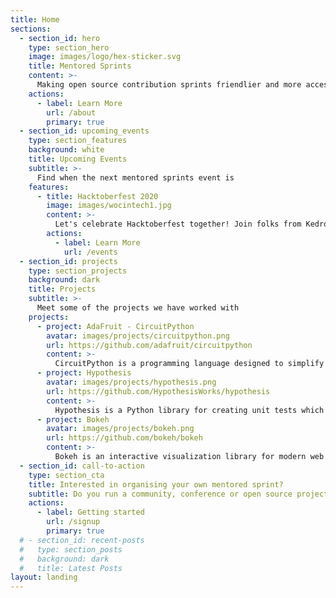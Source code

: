 ```yaml
---
title: Home
sections:
  - section_id: hero
    type: section_hero
    image: images/logo/hex-sticker.svg
    title: Mentored Sprints
    content: >-
      Making open source contribution sprints friendlier and more accessible to all.
    actions:
      - label: Learn More
        url: /about
        primary: true
  - section_id: upcoming_events
    type: section_features
    background: white
    title: Upcoming Events
    subtitle: >-
      Find when the next mentored sprints event is
    features:
      - title: Hacktoberfest 2020
        image: images/wocintech1.jpg
        content: >-
          Let's celebrate Hacktoberfest together! Join folks from Kedro, Terminus DB and Rasa.
        actions:
          - label: Learn More
            url: /events
  - section_id: projects
    type: section_projects
    background: dark
    title: Projects
    subtitle: >- 
      Meet some of the projects we have worked with
    projects:
      - project: AdaFruit - CircuitPython
        avatar: images/projects/circuitpython.png
        url: https://github.com/adafruit/circuitpython
        content: >-
          CircuitPython is a programming language designed to simplify experimenting and learning to code on low-cost microcontroller boards.
      - project: Hypothesis
        avatar: images/projects/hypothesis.png
        url: https://github.com/HypothesisWorks/hypothesis
        content: >-
          Hypothesis is a Python library for creating unit tests which are simpler to write and more powerful when run, finding edge cases in your code you wouldn’t have thought to look for. It is stable, powerful and easy to add to any existing test suite.
      - project: Bokeh
        avatar: images/projects/bokeh.png
        url: https://github.com/bokeh/bokeh
        content: >-
          Bokeh is an interactive visualization library for modern web browsers. It provides elegant, concise construction of versatile graphics, and affords high-performance interactivity over large or streaming datasets. 
  - section_id: call-to-action
    type: section_cta
    title: Interested in organising your own mentored sprint?
    subtitle: Do you run a community, conference or open source project and would like to organise a mentored sprint? Check this useful guide!
    actions:
      - label: Getting started
        url: /signup
        primary: true
  # - section_id: recent-posts
  #   type: section_posts
  #   background: dark
  #   title: Latest Posts
layout: landing
---
```

